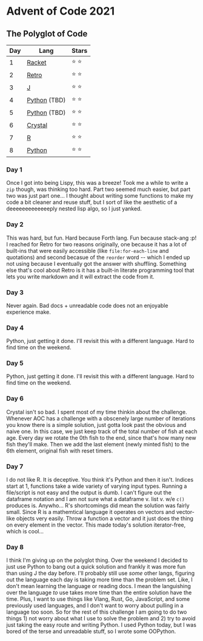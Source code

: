 # Advent of Code 2021
## The Polyglot of Code

| Day | Lang            | Stars |
|-----|-----------------|-------|
| 1   |[Racket][0]      | ⭐ ⭐ |
| 2   |[Retro][1]       | ⭐ ⭐ |
| 3   |[J][2]           | ⭐ ⭐ |
| 4   |[Python][3] (TBD)| ⭐ ⭐ |
| 5   |[Python][3] (TBD)| ⭐ ⭐ |
| 6   |[Crystal][5]     | ⭐ ⭐ |
| 7   |[R][6]           | ⭐ ⭐ |
| 8   |[Python][3]      | ⭐ ⭐ |

### Day 1

Once I got into being Lispy, this was a breeze! Took me a while to write a
`zip` though, was thinking too hard. Part two seemed much easier, but part two
was just part one... I thought about writing some functions to make my code a
bit cleaner and reuse stuff, but I sort of like the aesthetic of a
deeeeeeeeeeeeeply nested lisp algo, so I just yanked.

### Day 2

This was hard, but fun. Hard because Forth lang. Fun because stack-ang :p! I
reached for Retro for two reasons originally, one because it has a lot of
built-ins that were easily accessible (like `file:for-each-line` and
quotations) and second becasue of the `reorder` word -- which I ended up not
using because I eventually got the answer with shuffling. Something else that's
cool about Retro is it has a built-in literate programming tool that lets you
write markdown and it will extract the code from it.

### Day 3

Never again. Bad docs + unreadable code does not an enjoyable experience make.

### Day 4

Python, just getting it done. I'll revisit this with a different language. Hard
to find time on the weekend.

### Day 5

Python, just getting it done. I'll revisit this with a different language. Hard
to find time on the weekend.

### Day 6

Crystal isn't so bad. I spent most of my time thinkin about the challenge.
Whenever AOC has a challenge with a obscenely large number of iterations you
know there is a simple solution, just gotta look past the obvious and naive
one. In this case, we just keep track of the total number of fish at each age.
Every day we rotate the 0th fish to the end, since that's how many new fish
they'll make. Then we add the last element (newly minted fish) to the 6th
element, original fish with reset timers.

### Day 7

I do not like R. It is deceptive. You think it's Python and then it isn't. Indices start at 1, functions take a wide variety of varying input types. Running a file/script is not easy and the output is dumb. I can't figure out the dataframe notation and I am not sure what a dataframe v. list v. w/e `c()` produces is. Anywho... R's shortcomings did mean the solution was fairly small. Since R is a mathemtical language it operates on vectors and vector-like objects very easily. Throw a function a vector and it just does the thing on every element in the vector. This made today's solution iterator-free, which is cool...

### Day 8

I think I'm giving up on the polyglot thing. Over the weekend I decided to just
use Python to bang out a quick solution and frankly it was more fun than using
J the day before. I'll probably still use _some_ other langs, figuring out the
language each day is taking more time than the problem set. Like, I don't mean
learning the language or reading docs. I mean the languishing over the language
_to_ use takes more time than the entire solution have the time. Plus, I want
to use things like Vlang, Rust, Go, JavaScript, and some previously used
languages, and I don't want to worry about pulling in a language too soon. So
for the rest of this challenge I am going to do two things 1) not worry about
  what I use to solve the problem and 2) try to avoid just taking the easy
  route and writing Python. I used Python today, but I was bored of the terse
  and unreadable stuff, so I wrote some OOPython.


[0]: https://racket-lang.org/
[1]: http://retroforth.org/
[2]: https://www.jsoftware.com/#/
[3]: https://www.python.org/
[5]: https://crystal-lang.org/
[6]: https://www.r-project.org/
